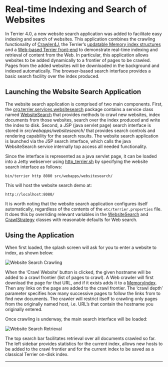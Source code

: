 
Real-time Indexing and Search of Websites
=========================================

In Terrier 4.0, a new website search application was added to facilitate easy indexing and search of websites. This application combines the crawling functionality of [Crawler4J](http://code.google.com/p/crawler4j/), the Terrier’s [updatable Memory index structures](realtime_indices.md) and a [Web-based Terrier front-end](terrier_http.md) to demonstrate real-time indexing and retrieval of content from the Web. In particular, this application allows websites to be added dynamically to a frontier of pages to be crawled. Pages from the added websites will be downloaded in the background and indexed automatically. The browser-based search interface provides a basic search facility over the index produced.

Launching the Website Search Application
----------------------------------------

The website search application is comprised of two main components. First, the [org.terrier.services.websitesearch](http://terrier.org/docs/v5.2/javadoc/org/terrier/services/websitesearch/package-summary.html) package contains a service class named [WebsiteSearch](http://terrier.org/docs/v5.2/javadoc/org/terrier/services/websitesearch/WebsiteSearch.html) that provides methods to crawl new websites, index documents from those websites, search over the index produced and write the index to disk. Second, a JSP (java servlet page) search interface is stored in *src/webapps/websitesearch/* that provides search controls and rendering capability for the search results. The website search application is launched via the JSP search interface, which calls the java WebsiteSearch service internally top access all needed functionality.

Since the interface is represented as a java servlet page, it can be loaded into a Jetty webserver using [http\_terrier.sh](terrier_http.md) by specifying the website search interface as follows:

    bin/terrier http 8080 src/webapps/websitesearch/

This will host the website search demo at:

    http://localhost:8080/

It is worth noting that the website search application configures itself automatically, regardless of the contents of the `etc/terrier.properties` file. It does this by overriding relevant variables in the [WebsiteSearch](http://terrier.org/docs/v5.2/javadoc/org/terrier/services/websitesearch/WebsiteSearch.html) and [CrawlStrategy](http://terrier.org/docs/v5.2/javadoc/org/terrier/services/websitesearch/crawler4j/CrawlStrategy.html) classes with reasonable defaults for Web search.

Using the Application
---------------------

When first loaded, the splash screen will ask for you to enter a website to index, as shown below:

![Website Search Crawling](http://terrier.org/docs/v4.1/images/WebsiteSearch1.png "Website Search Crawling")

When the ‘Crawl Website’ button is clicked, the given hostname will be added to a crawl frontier (list of pages to crawl). A Web crawler will first download the page for that URL, and if it exists adds it to a [MemoryIndex](http://terrier.org/docs/v5.2/javadoc/org/terrier/realtime/memory/MemoryIndex.html). Then any links on the page are added to the crawl frontier. The ‘crawl depth’ parameter specifies how many successive pages to follow the links from to find new documents. The crawler will restrict itself to crawling only pages from the originally named host, i.e. URL’s that contain the hostname you originally entered.

Once crawling is underway, the main search interface will be loaded:


![Website Search Retrieval](http://terrier.org/docs/v4.1/images/WebsiteSearch2.png "Website Search Retrieval")

The top search bar facilitates retrieval over all documents crawled so far. The left sidebar provides statistics for the current index, allows new hosts to be added to the crawl frontier and for the current index to be saved as a classical Terrier on-disk index.

------------------------------------------------------------------------
